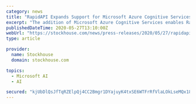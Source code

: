```yaml
---
category: news
title: "RapidAPI Expands Support for Microsoft Azure Cognitive Services on the World's Largest API Marketplace"
excerpt: "The addition of Microsoft Azure Cognitive Services enables RapidAPI&CloseCurlyQuote;s 1M+ developer community to add advanced machine learning capabilities to their applications RapidAPI,the world&CloseCurlyQuote;s largest API Marketplace that helps ..."
publishedDateTime: 2020-05-27T13:10:00Z
webUrl: "https://stockhouse.com/news/press-releases/2020/05/27/rapidapi-expands-support-for-microsoft-azure-cognitive-services-on-the-world-s"
type: article

provider:
  name: Stockhouse
  domain: stockhouse.com

topics:
  - Microsoft AI
  - AI

secured: "kjUbDlQsJfTqRZElpQj4CC2Bmgr1DYajuyK4txSE6WTFrRfVlaLOkLseMQx183xYb3WzfkEhvyLMbOrHN3luYXumwb2hwQ7VoqwOTR7KRdlm0aZxG1nS2+ustZ5Rd4kWZ0mp25Yl5c+m/HxEFtYkLlpf5gpYQVeUY8to4MwNhTR8qZu4MJ+5wdukC+hhc1r+2poS3HzDAy7BuCIREks0zASSw7cIsATT1WNtS8mdIJSD6kICTaYIbfl98xlpSK7VHqHqyE+E8xxXtDtojq/w4dKiYyZUupVGY1eaiyJ5AE+Blrkf6VuuQ77nGQPYxipSDMj3JefvoFb5HkXxaRKnhQ==;cPWZSbOKK2QgE2JwK78QIA=="
---
```


